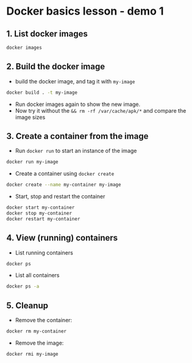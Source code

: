 # Docker basics lesson - demo 1

## 1. List docker images

```sh
docker images
```

## 2. Build the docker image
- build the docker image, and tag it with `my-image`
```sh
docker build . -t my-image
```
- Run docker images again to show the new image.
- Now try it without the `&& rm -rf /var/cache/apk/*` and compare the image sizes


## 3. Create a container from the image
- Run `docker run` to start an instance of the image
```sh
docker run my-image
```
- Create a container using `docker create`
```sh
docker create --name my-container my-image
```
- Start, stop and restart the container
```sh
docker start my-container
docker stop my-container
docker restart my-container
```

## 4. View (running) containers
- List running containers
```sh
docker ps
```
- List all containers
```sh
docker ps -a
```

## 5. Cleanup
- Remove the container:
```sh
docker rm my-container
```
- Remove the image:
```sh
docker rmi my-image
```